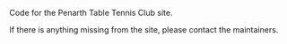 Code for the Penarth Table Tennis Club site.

If there is anything missing from the site, please contact the maintainers. 
